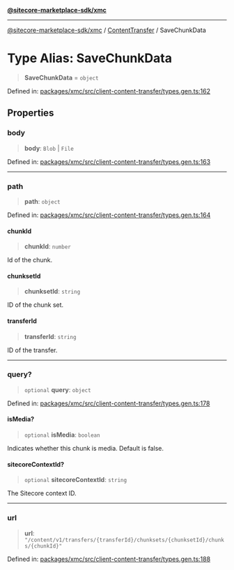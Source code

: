 [**@sitecore-marketplace-sdk/xmc**](../../../../README.md)

***

[@sitecore-marketplace-sdk/xmc](../../../../README.md) / [ContentTransfer](../README.md) / SaveChunkData

# Type Alias: SaveChunkData

> **SaveChunkData** = `object`

Defined in: [packages/xmc/src/client-content-transfer/types.gen.ts:162](https://github.com/Sitecore/marketplace-sdk/blob/main/packages/xmc/src/client-content-transfer/types.gen.ts#L162)

## Properties

### body

> **body**: `Blob` \| `File`

Defined in: [packages/xmc/src/client-content-transfer/types.gen.ts:163](https://github.com/Sitecore/marketplace-sdk/blob/main/packages/xmc/src/client-content-transfer/types.gen.ts#L163)

***

### path

> **path**: `object`

Defined in: [packages/xmc/src/client-content-transfer/types.gen.ts:164](https://github.com/Sitecore/marketplace-sdk/blob/main/packages/xmc/src/client-content-transfer/types.gen.ts#L164)

#### chunkId

> **chunkId**: `number`

Id of the chunk.

#### chunksetId

> **chunksetId**: `string`

ID of the chunk set.

#### transferId

> **transferId**: `string`

ID of the transfer.

***

### query?

> `optional` **query**: `object`

Defined in: [packages/xmc/src/client-content-transfer/types.gen.ts:178](https://github.com/Sitecore/marketplace-sdk/blob/main/packages/xmc/src/client-content-transfer/types.gen.ts#L178)

#### isMedia?

> `optional` **isMedia**: `boolean`

Indicates whether this chunk is media. Default is false.

#### sitecoreContextId?

> `optional` **sitecoreContextId**: `string`

The Sitecore context ID.

***

### url

> **url**: `"/content/v1/transfers/{transferId}/chunksets/{chunksetId}/chunks/{chunkId}"`

Defined in: [packages/xmc/src/client-content-transfer/types.gen.ts:188](https://github.com/Sitecore/marketplace-sdk/blob/main/packages/xmc/src/client-content-transfer/types.gen.ts#L188)
